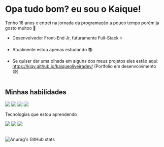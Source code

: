 <h1>Opa tudo bom? eu sou o Kaique!</h1>

Tenho 18 anos e entrei na jornada da programação a pouco tempo porém ja gosto muitoo 🚨

- Desenvolvedor Front-End Jr, futuramente Full-Stack ⚡

- Atualmente estou apenas estudando 📚

- Se quiser dar uma olhada em alguns dos meus projetos eles estão aqui: https://kiqv.github.io/kaiqueoliveiradev/ (Portfolio em desenvolvimento 😅)
<br></br>
<h2>Minhas habilidades</h2>

<img src="https://img.shields.io/badge/HTML5-E34F26?style=for-the-badge&logo=html5&logoColor=white"> <img src="https://img.shields.io/badge/CSS3-1572B6?style=for-the-badge&logo=css3&logoColor=white"> <img src="https://img.shields.io/badge/JavaScript-323330?style=for-the-badge&logo=javascript&logoColor=F7DF1E"> <img src="https://img.shields.io/badge/Figma-F24E1E?style=for-the-badge&logo=figma&logoColor=white">

Tecnologias que estou aprendendo

<img src="https://img.shields.io/badge/C%23-239120?style=for-the-badge&logo=c-sharp&logoColor=white"> <img src="https://img.shields.io/badge/React-20232A?style=for-the-badge&logo=react&logoColor=61DAFB"> <img src="https://img.shields.io/badge/TypeScript-007ACC?style=for-the-badge&logo=typescript&logoColor=white">
<br></br>

![Anurag's GitHub stats](https://github-readme-stats.vercel.app/api?username=KIQv&show_icons=true&theme=dracula)
